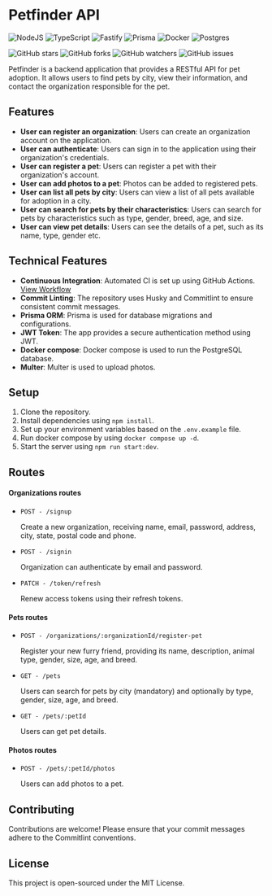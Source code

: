 Petfinder API 
==============

![NodeJS](https://img.shields.io/badge/node.js-6DA55F?style=for-the-badge&logo=node.js&logoColor=white) ![TypeScript](https://img.shields.io/badge/typescript-%23007ACC.svg?style=for-the-badge&logo=typescript&logoColor=white) ![Fastify](https://img.shields.io/badge/fastify-%23000000.svg?style=for-the-badge&logo=fastify&logoColor=white) ![Prisma](https://img.shields.io/badge/Prisma-3982CE?style=for-the-badge&logo=Prisma&logoColor=white) ![Docker](https://img.shields.io/badge/docker-%230db7ed.svg?style=for-the-badge&logo=docker&logoColor=white) ![Postgres](https://img.shields.io/badge/postgres-%23316192.svg?style=for-the-badge&logo=postgresql&logoColor=white)

![GitHub stars](https://img.shields.io/github/stars/rauleffting/daily-diet-api?style=flat-square) ![GitHub forks](https://img.shields.io/github/forks/rauleffting/daily-diet-api?style=flat-square) ![GitHub watchers](https://img.shields.io/github/watchers/rauleffting/daily-diet-api?style=flat-square) ![GitHub issues](https://img.shields.io/github/issues/rauleffting/daily-diet-api?style=flat-square)

Petfinder is a backend application that provides a RESTful API for pet adoption. It allows users to find pets by city, view their information, and contact the organization responsible for the pet. 

Features
--------

*   **User can register an organization**: Users can create an organization account on the application.
*   **User can authenticate**: Users can sign in to the application using their organization's credentials.
*   **User can register a pet**: Users can register a pet with their organization's account.
*   **User can add photos to a pet**: Photos can be added to registered pets.
*   **User can list all pets by city**: Users can view a list of all pets available for adoption in a city.
*   **User can search for pets by their characteristics**: Users can search for pets by characteristics such as type, gender, breed, age, and size.
*   **User can view pet details**: Users can see the details of a pet, such as its name, type, gender etc.

Technical Features
--------

*   **Continuous Integration**: Automated CI is set up using GitHub Actions. [View Workflow](https://github.com/rauleffting/fitpass/actions)
*   **Commit Linting**: The repository uses Husky and Commitlint to ensure consistent commit messages.
*   **Prisma ORM**: Prisma is used for database migrations and configurations.
*   **JWT Token**: The app provides a secure authentication method using JWT.
*   **Docker compose**: Docker compose is used to run the PostgreSQL database.
*   **Multer**: Multer is used to upload photos.

Setup
-----

1.  Clone the repository.
2.  Install dependencies using `npm install`.
3.  Set up your environment variables based on the `.env.example` file.
4.  Run docker compose by using `docker compose up -d`.
4.  Start the server using `npm run start:dev`.

Routes
------

#### Organizations routes

* `POST - /signup`

  Create a new organization, receiving name, email, password, address, city, state, postal code and phone.

* `POST - /signin`

  Organization can authenticate by email and password.

* `PATCH - /token/refresh`

  Renew access tokens using their refresh tokens.

#### Pets routes

* `POST - /organizations/:organizationId/register-pet`

  Register your new furry friend, providing its name, description, animal type, gender, size, age, and breed.

* `GET - /pets`

  Users can search for pets by city (mandatory) and optionally by type, gender, size, age, and breed.

* `GET - /pets/:petId`

  Users can get pet details.

#### Photos routes

* `POST - /pets/:petId/photos`

  Users can add photos to a pet.

Contributing
------------

Contributions are welcome! Please ensure that your commit messages adhere to the Commitlint conventions.

License
-------

This project is open-sourced under the MIT License.